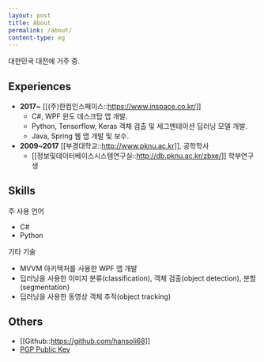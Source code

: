 ```yaml
---
layout: post
title: About
permalink: /about/
content-type: eg
---
```


대한민국 대전에 거주 중.

## Experiences

 - **2017~** [[(주)한컴인스페이스::https://www.inspace.co.kr/]]
   - C#, WPF 윈도 데스크탑 앱 개발.
   - Python, Tensorflow, Keras 객체 검출 및 세그멘테이션 딥러닝 모델 개발.
   - Java, Spring 웹 앱 개발 및 보수.
 - **2009~2017** [[부경대학교::http://www.pknu.ac.kr]], 공학학사
   - [[정보및데이터베이스시스템연구실::http://db.pknu.ac.kr/zbxe/]] 학부연구생

## Skills

주 사용 언어

 - C#
 - Python

기타 기술

 - MVVM 아키텍처를 사용한 WPF 앱 개발
 - 딥러닝을 사용한 이미지 분류(classification), 객체 검출(object detection), 분할(segmentation)
 - 딥러닝을 사용한 동영상 객체 추적(object tracking)

## Others

- [[Github::https://github.com/hansoli68]]
- [PGP Public Key](http://keys.gnupg.net:11371/pks/lookup?op=vindex&fingerprint=on&search=0xE433668FF376E166)
